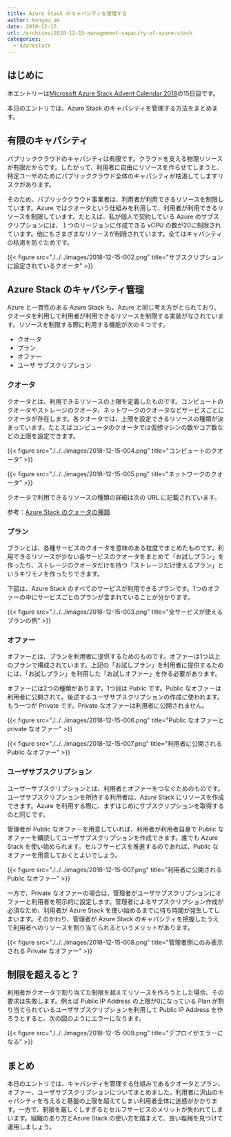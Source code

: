 ```yaml
---
title: Azure Stack のキャパシティを管理する
author: kongou_ae
date: 2018-12-15
url: /archives/2018-12-15-management-capacity-of-azure-stack
categories:
  - azurestack
---
```


## はじめに

本エントリーは[Microsoft Azure Stack Advent Calendar 2018](https://qiita.com/advent-calendar/2018/azure-stack)の15日目です。

本日のエントリでは、Azure Stack のキャパシティを管理する方法をまとめます。

## 有限のキャパシティ

パブリッククラウドのキャパシティは有限です。クラウドを支える物理リソースが有限だからです。したがって、利用者に自由にリソースを作らせてしまうと、特定ユーザのためにパブリッククラウド全体のキャパシティが枯渇してしますリスクがあります。

そのため、パブリッククラウド事業者は、利用者が利用できるリソースを制限しています。Azure ではクオータという仕組みを利用して、利用者が利用できるリソースを制限しています。たとえば、私が個人で契約している Azure のサブスクリプションには、１つのリージョンに作成できる vCPU の数が20に制限されています。他にもさまざまなリソースが制限されています。全てはキャパシティの枯渇を防ぐためです。

{{< figure src="./../../images/2018-12-15-002.png" title="サブスクリプションに設定されているクオータ" >}}
 
## Azure Stack のキャパシティ管理

Azure と一貫性のある Azure Stack も、Azure と同じ考え方がとられており、クオータを利用して利用者が利用できるリソースを制限する実装がなされています。リソースを制限する際に利用する機能が次の４つです。

* クオータ
* プラン
* オファー
* ユーザ サブスクリプション

### クオータ

クオータとは、利用できるリソースの上限を定義したものです。コンピュートのクオータやストレージのクオータ、ネットワークのクオータなどサービスごとにクオータが存在します。各クオータでは、上限を設定できるリソースの種類が決まっています。たとえばコンピュータのクオータでは仮想マシンの数やコア数などの上限を設定できます。

{{< figure src="./../../images/2018-12-15-004.png" title="コンピュートのクオータ" >}}

{{< figure src="./../../images/2018-12-15-005.png" title="ネットワークのクオータ" >}}

クオータで利用できるリソースの種類の詳細は次の URL に記載されています。

参考：[Azure Stack のクォータの種類](https://docs.microsoft.com/ja-jp/azure/azure-stack/azure-stack-quota-types)

### プラン
 
ブランとは、各種サービスのクオータを意味のある粒度でまとめたものです。利用できるリソースが少ない各サービスのクオータをまとめて「お試しプラン」を作ったり、ストレージのクオータだけを持つ「ストレージだけ使えるプラン」というキワモノを作ったりできます。

下図は、Azure Stack のすべてのサービスが利用できるプランです。1つのオファーの中にサービスごとのプランが含まれていることが分かります。

{{< figure src="./../../images/2018-12-15-003.png" title="全サービスが使えるプランの例" >}}

### オファー

オファーとは、プランを利用者に提供するためのものです。オファーは1つ以上のプランで構成されています。上記の「お試しプラン」を利用者に提供するためには、「お試しプラン」を利用した「お試しオファー」を作る必要があります。

オファーには2つの種類があります。1つ目は Public です。Public なオファーは利用者に公開されて。後述するユーザサブスクリプションの作成に使われます。もう一つが Private です。Private なオファーは利用者に公開されません。

{{< figure src="./../../images/2018-12-15-006.png" title="Public なオファーと private なオファー" >}}

{{< figure src="./../../images/2018-12-15-007.png" title="利用者に公開されるPublic なオファー" >}}

### ユーザサブスクリプション

ユーザーサブスクリプションとは、利用者とオファーをつなぐためのものです。ユーザサブスクリプションを所持する利用者は、Azure Stack にリソースを作成できます。Azure を利用する際に、まずはじめにサブスクリプションを取得するのと同じです。

管理者が Public なオファーを用意していれば、利用者が利用者自身で Public なオファーを購読してユーザサブスクリプションを作成できます。誰でも Azure Stack を使い始められます。セルフサービスを推進するのであれば、Public なオファーを用意しておくとよいでしょう。

{{< figure src="./../../images/2018-12-15-007.png" title="利用者に公開されるPublic なオファー" >}}

一方で、Private なオファーの場合は、管理者がユーザサブスクリプションにオファーと利用者を明示的に設定します。管理者によるサブスクリプション作成が必須なため、利用者が Azure Stack を使い始めるまでに待ち時間が発生してしまいます。そのかわり、管理者が Azure Stack のキャパシティを把握したうえで利用者へのリソースを割り当てられるというメリットがあります。

{{< figure src="./../../images/2018-12-15-008.png" title="管理者側にのみ表示される Private なオファー" >}}

## 制限を超えると？

利用者がクオータで割り当てた制限を超えてリソースを作ろうとした場合、その要求は失敗します。例えば Public IP Address の上限が0になっている Plan が割り当てられているユーザサブスクリプションを利用して Public IP Address を作ろうとすると、次の図のようにエラーになります。

{{< figure src="./../../images/2018-12-15-009.png" title="デプロイがエラーになる" >}}

## まとめ

本日のエントリでは、キャパシティを管理する仕組みであるクオータとプラン、オファー、ユーザサブスクリプションについてまとめました。利用者に沢山のキャパシティを与えると基盤の上限を超えてしまい利用者全体に迷惑がかかります。一方で、制限を厳しくしすぎるとセルフサービスのメリットが失われてしまいます。組織のあり方とAzure Stack の使い方を踏まえて、良い塩梅を見つけて運用しましょう。
